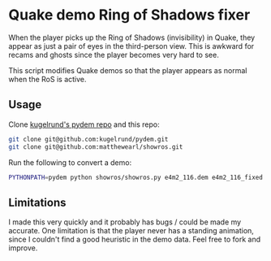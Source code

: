 # Quake demo Ring of Shadows fixer

When the player picks up the Ring of Shadows (invisibility) in Quake, they
appear as just a pair of eyes in the third-person view.  This is awkward for
recams and ghosts since the player becomes very hard to see.

This script modifies Quake demos so that the player appears as normal when the
RoS is active.

## Usage

Clone [kugelrund's pydem repo](https://github.com/kugelrund/pydem) and this
repo:

```bash
git clone git@github.com:kugelrund/pydem.git
git clone git@github.com:matthewearl/showros.git
```

Run the following to convert a demo:

```bash
PYTHONPATH=pydem python showros/showros.py e4m2_116.dem e4m2_116_fixed.dem
```

## Limitations

I made this very quickly and it probably has bugs / could be made my accurate.
One limitation is that the player never has a standing animation, since I
couldn't find a good heuristic in the demo data.  Feel free to fork and improve.
